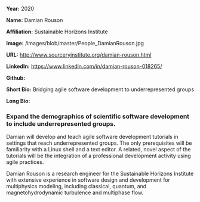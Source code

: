 **Year:** 2020

**Name:** Damian Rouson

**Affiliation:** Sustainable Horizons Institute

**Image:** /images/blob/master/People_DamianRouson.jpg

**URL:** http://www.sourceryinstitute.org/damian-rouson.html

**LinkedIn:** https://www.linkedin.com/in/damian-rouson-018265/

**Github:** 

**Short Bio:** Bridging agile software development to underrepresented groups

**Long Bio:** 
### Expand the demographics of scientific software development to include underrepresented groups.
Damian will develop and teach agile software development tutorials in settings that reach underrepresented groups.  The only prerequisites will be familiarity with a Linux shell and a text editor. A related, novel aspect of the tutorials will be the integration of a professional development activity using agile practices. 

Damian Rouson is a research engineer for the Sustainable Horizons Institute with extensive experience in software design and development for multiphysics modeling, including classical, quantum, and magnetohydrodynamic turbulence and multiphase flow. 
